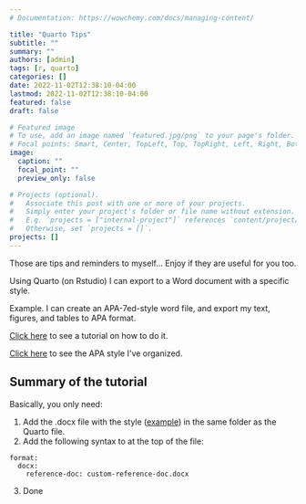 ```yaml
---
# Documentation: https://wowchemy.com/docs/managing-content/

title: "Quarto Tips"
subtitle: ""
summary: ""
authors: [admin]
tags: [r, quarto]
categories: []
date: 2022-11-02T12:38:10-04:00
lastmod: 2022-11-02T12:38:10-04:00
featured: false
draft: false

# Featured image
# To use, add an image named `featured.jpg/png` to your page's folder.
# Focal points: Smart, Center, TopLeft, Top, TopRight, Left, Right, BottomLeft, Bottom, BottomRight.
image:
  caption: ""
  focal_point: ""
  preview_only: false

# Projects (optional).
#   Associate this post with one or more of your projects.
#   Simply enter your project's folder or file name without extension.
#   E.g. `projects = ["internal-project"]` references `content/project/deep-learning/index.md`.
#   Otherwise, set `projects = []`.
projects: []
---
```


Those are tips and reminders to myself... Enjoy if they are useful for you too. 


Using Quarto (on Rstudio) I can export to a Word document with a specific style.

Example. I can create an APA-7ed-style word file, and export my text, figures, and tables to APA format. 

[Click here](https://quarto.org/docs/output-formats/ms-word-templates.html) to see a tutorial on how to do it. 

[Click here](https://drive.google.com/drive/folders/1eBVPgOClTyuX9uff1po5Vj1tpmXODx76) to see the APA style I've organized. 

## Summary of the tutorial
Basically, you only need:
1. Add the .docx file with the style ([example](https://drive.google.com/drive/folders/1eBVPgOClTyuX9uff1po5Vj1tpmXODx76)) in the same folder as the Quarto file. 
2. Add the following syntax to at the top of the file:

```{r} 
format:  
  docx:
    reference-doc: custom-reference-doc.docx
```
3. Done